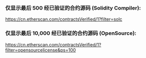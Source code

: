 ### 仅显示最后 500 经已验证的合约源码 (Solidity Compiler):

https://cn.etherscan.com/contractsVerified/1?filter=solc

### 仅显示最后 10,000 经已验证的合约源码 (OpenSource):

https://cn.etherscan.com/contractsVerified/1?filter=opensourcelicense&ps=100
